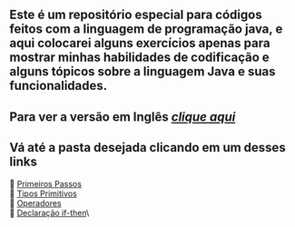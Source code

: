 ## Este é um repositório especial para códigos feitos com a linguagem de programação java, e aqui colocarei alguns exercícios apenas para mostrar minhas habilidades de codificação e alguns tópicos sobre a linguagem Java e suas funcionalidades.

## Para ver a versão em Inglês ***[clique aqui](https://github.com/IgorMariano25/Java/blob/main/README.md)***

## Vá até a pasta desejada clicando em um desses links
🔗 [Primeiros Passos](https://github.com/IgorMariano25/Java/tree/main/FirstSteps)\
🔗 [Tipos Primitivos](https://github.com/IgorMariano25/Java/tree/main/PrimitiveTypes)\
🔗 [Operadores](https://github.com/IgorMariano25/Java/tree/main/Operators)\
🔗 [Declaração if-then](https://github.com/IgorMariano25/Java/tree/main/ifThenStatement)\
